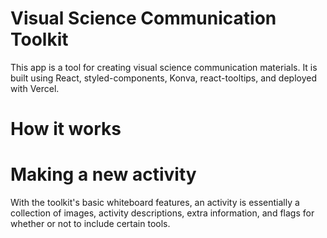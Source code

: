 # Visual Science Communication Toolkit

This app is a tool for creating visual science communication materials. It is built using React, styled-components, Konva, react-tooltips, and deployed with Vercel.

# How it works

# Making a new activity

With the toolkit's basic whiteboard features, an activity is essentially a collection of images, activity descriptions, extra information, and flags for whether or not to include certain tools.
